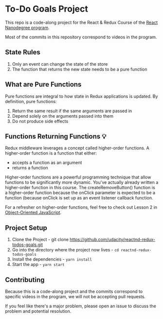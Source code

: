 # To-Do Goals Project

This repo is a code-along project for the React & Redux Course of the [React Nanodegree program](https://www.udacity.com/course/react-nanodegree--nd019).

Most of the commits in this repository correspond to videos in the program.

## State Rules

1. Only an event can change the state of the store
2. The function that returns the new state needs to be a pure function

## What are Pure Functions

Pure functions are integral to how state in Redux applications is updated. By definition, pure functions:

1. Return the same result if the same arguments are passed in
2. Depend solely on the arguments passed into them
3. Do not produce side effects

## Functions Returning Functions 💡

Redux middleware leverages a concept called higher-order functions. A higher-order function is a function that either:

* accepts a function as an argument
* returns a function

Higher-order functions are a powerful programming technique that allow functions to be significantly more dynamic. You've actually already written a higher-order function in this course. The createRemoveButton() function is a higher-order function because the onClick parameter is expected to be a function (because onClick is set up as an event listener callback function.

For a refresher on higher-order functions, feel free to check out Lesson 2 in [Object-Oriented JavaScript](https://www.udacity.com/course/object-oriented-javascript--ud711).

## Project Setup

1. Clone the Project - git clone https://github.com/udacity/reactnd-redux-todos-goals.git
2. Go into the directory where the project now lives - `cd reactnd-redux-todos-goals`
3. Install the dependencies - `yarn install`
4. Start the app - `yarn start`

## Contributing

Because this is a code-along project and the commits correspond to specific videos in the program, we will not be accepting pull requests.

If you feel like there's a major problem, please open an issue to discuss the problem and potential resolution.